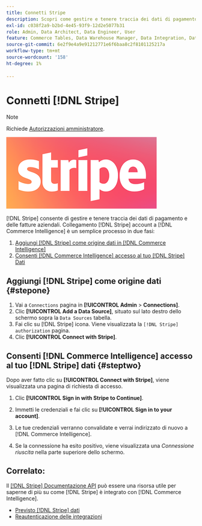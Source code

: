 ```yaml
---
title: Connetti Stripe
description: Scopri come gestire e tenere traccia dei dati di pagamento e delle fatture aziendali.
exl-id: c038f2a9-b2bd-4e45-93f9-12d2e5077b31
role: Admin, Data Architect, Data Engineer, User
feature: Commerce Tables, Data Warehouse Manager, Data Integration, Data Import/Export
source-git-commit: 6e2f9e4a9e91212771e6f6baa8c2f8101125217a
workflow-type: tm+mt
source-wordcount: '158'
ht-degree: 1%

---
```


# Connetti [!DNL Stripe]

>[!NOTE]
>
>Richiede [Autorizzazioni amministratore](../../../administrator/user-management/user-management.md).

![](../../../assets/stripe-logo.png)

[!DNL Stripe] consente di gestire e tenere traccia dei dati di pagamento e delle fatture aziendali. Collegamento [!DNL Stripe] account a [!DNL Commerce Intelligence] è un semplice processo in due fasi:

1. [Aggiungi [!DNL Stripe] come origine dati in [!DNL Commerce Intelligence]](#stepone)
1. [Consenti [!DNL Commerce Intelligence] accesso al tuo [!DNL Stripe] Dati](#steptwo)

## Aggiungi [!DNL Stripe] come origine dati {#stepone}

1. Vai a `Connections` pagina in **[!UICONTROL Admin** > **Connections]**.
1. Clic **[!UICONTROL Add a Data Source]**, situato sul lato destro dello schermo sopra la `Data Sources` tabella.
1. Fai clic su [!DNL Stripe] icona. Viene visualizzata la `[!DNL Stripe] authorization` pagina.
1. Clic **[!UICONTROL Connect with Stripe]**.

## Consenti [!DNL Commerce Intelligence] accesso al tuo [!DNL Stripe] dati {#steptwo}

Dopo aver fatto clic su **[!UICONTROL Connect with Stripe]**, viene visualizzata una pagina di richiesta di accesso.

1. Clic **[!UICONTROL Sign in with Stripe to Continue]**.

1. Immetti le credenziali e fai clic su **[!UICONTROL Sign in to your account]**.

1. Le tue credenziali verranno convalidate e verrai indirizzato di nuovo a [!DNL Commerce Intelligence].

1. Se la connessione ha esito positivo, viene visualizzata una *Connessione riuscita* nella parte superiore dello schermo.

## Correlato:

Il [[!DNL Stripe] Documentazione API](https://stripe.com/docs/api) può essere una risorsa utile per saperne di più su come [!DNL Stripe] è integrato con [!DNL Commerce Intelligence].

* [Previsto [!DNL Stripe] dati](../integrations/stripe-data.md)
* [Reautenticazione delle integrazioni](https://experienceleague.adobe.com/docs/commerce-knowledge-base/kb/how-to/mbi-reauthenticating-integrations.html)
